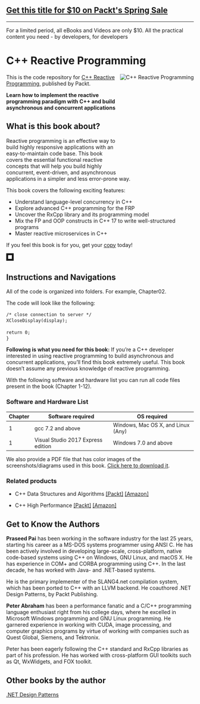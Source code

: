 ## [Get this title for $10 on Packt's Spring Sale](https://www.packt.com/B09029?utm_source=github&utm_medium=packt-github-repo&utm_campaign=spring_10_dollar_2022)
-----
For a limited period, all eBooks and Videos are only $10. All the practical content you need \- by developers, for developers

# C++ Reactive Programming

<a href="https://www.packtpub.com/application-development/c-reactive-programming?utm_source=github&utm_medium=repository&utm_campaign=9781788629775 "><img src="https://d255esdrn735hr.cloudfront.net/sites/default/files/imagecache/ppv4_main_book_cover/B09029-Newcover.png" alt="C++ Reactive Programming" height="256px" align="right"></a>

This is the code repository for [C++ Reactive Programming](https://www.packtpub.com/application-development/c-reactive-programming?utm_source=github&utm_medium=repository&utm_campaign=9781788629775), published by Packt.

**Learn how to implement the reactive programming paradigm with C++ and build asynchronous and concurrent applications**

## What is this book about?
Reactive programming is an effective way to build highly responsive applications with an easy-to-maintain code base. This book covers the essential functional reactive concepts that will help you build highly concurrent, event-driven, and asynchronous applications in a simpler and less error-prone way.

This book covers the following exciting features:
* Understand language-level concurrency in C++ 
* Explore advanced C++ programming for the FRP 
* Uncover the RxCpp library and its programming model 
* Mix the FP and OOP constructs in C++ 17 to write well-structured programs 
* Master reactive microservices in C++ 

If you feel this book is for you, get your [copy](https://www.amazon.com/dp/1788629779) today!

<a href="https://www.packtpub.com/?utm_source=github&utm_medium=banner&utm_campaign=GitHubBanner"><img src="https://raw.githubusercontent.com/PacktPublishing/GitHub/master/GitHub.png" 
alt="https://www.packtpub.com/" border="5" /></a>

## Instructions and Navigations
All of the code is organized into folders. For example, Chapter02.

The code will look like the following:
```
/* close connection to server */
XCloseDisplay(display);

return 0;
}
```

**Following is what you need for this book:**
If you’re a C++ developer interested in using reactive programming to build asynchronous and concurrent applications, you’ll find this book extremely useful. This book doesn’t assume any previous knowledge of reactive programming.

With the following software and hardware list you can run all code files present in the book (Chapter 1-12).
### Software and Hardware List
| Chapter | Software required | OS required |
| -------- | ------------------------------------ | ----------------------------------- |
| 1 | gcc 7.2 and above | Windows, Mac OS X, and Linux (Any) |
| 1 | Visual Studio 2017 Express edition | Windows 7.0 and above |

We also provide a PDF file that has color images of the screenshots/diagrams used in this book. [Click here to download it](https://www.packtpub.com/sites/default/files/downloads/CPPReactiveProgramming_ColorImages.pdf).

### Related products
* C++ Data Structures and Algorithms [[Packt]](https://www.packtpub.com/application-development/c-data-structures-and-algorithms?utm_source=github&utm_medium=repository&utm_campaign=9781788835213) [[Amazon]](https://www.amazon.com/dp/1788835212)

* C++ High Performance [[Packt]](https://www.packtpub.com/application-development/c-high-performance?utm_source=github&utm_medium=repository&utm_campaign=9781787120952) [[Amazon]](https://www.amazon.com/dp/B01MZX1E3Q)

## Get to Know the Authors
**Praseed Pai**
has been working in the software industry for the last 25 years, starting his career as a MS-DOS systems programmer using ANSI C. He has been actively involved in developing large-scale, cross-platform, native code-based systems using C++ on Windows, GNU Linux, and macOS X. He has experience in COM+ and CORBA programming using C++. In the last decade, he has worked with Java- and .NET-based systems.

He is the primary implementer of the SLANG4.net compilation system, which has been ported to C++ with an LLVM backend. He coauthored .NET Design Patterns, by Packt Publishing.

**Peter Abraham**
has been a performance fanatic and a C/C++ programming language enthusiast right from his college days, where he excelled in Microsoft Windows programming and GNU Linux programming. He garnered experience in working with CUDA, image processing, and computer graphics programs by virtue of working with companies such as Quest Global, Siemens, and Tektronix.

Peter has been eagerly following the C++ standard and RxCpp libraries as part of his profession. He has worked with cross-platform GUI toolkits such as Qt, WxWidgets, and FOX toolkit.

## Other books by the author
[.NET Design Patterns](https://www.packtpub.com/application-development/net-design-patterns?utm_source=github&utm_medium=repository&utm_campaign=9781786466150)

